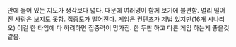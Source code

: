 안에 들어 있는 지도가 생각보다 넓다.
때문에 여러명이 함께 보기에 불편함. 멀리 떨어진 사람은 보지도 못함. 집중도가 떨어진다.
게임은 컨텐츠가 제법 있지만(16개 시나리오)
이걸 한 타임에 다 하려하면 집중력이 망가짐.
한 두판 하고 다른 게임 하는게 좋을것 같음.